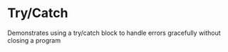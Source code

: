 ﻿# Try/Catch

Demonstrates using a try/catch block to handle errors gracefully without closing a program